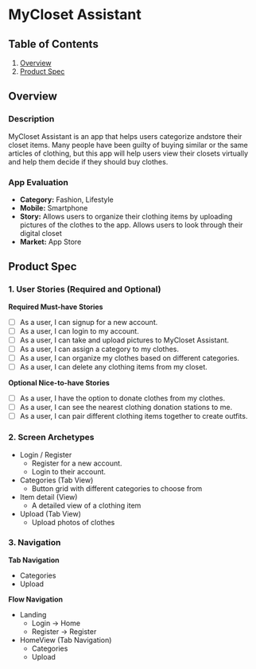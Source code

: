 # MyCloset Assistant

## Table of Contents
1. [Overview](#Overview)
1. [Product Spec](#Product-Spec)

## Overview
### Description
MyCloset Assistant is an app that helps users categorize andstore their closet items. Many people have been guilty of buying similar or the same articles of clothing, but this app will help users view their closets virtually and help them decide if they should buy clothes.

### App Evaluation

- **Category:** Fashion, Lifestyle
- **Mobile:** Smartphone
- **Story:** Allows users to organize their clothing items by uploading pictures of the clothes to the app. Allows users to look through their digital closet 
- **Market:** App Store

## Product Spec

### 1. User Stories (Required and Optional)

**Required Must-have Stories**

- [ ] As a user, I can signup for a new account.
- [ ] As a user, I can login to my account.
- [ ] As a user, I can take and upload pictures to MyCloset Assistant.
- [ ] As a user, I can assign a category to my clothes.
- [ ] As a user, I can organize my clothes based on different categories.
- [ ] As a user, I can delete any clothing items from my closet. 

**Optional Nice-to-have Stories**

- [ ] As a user, I have the option to donate clothes from my clothes.
- [ ] As a user, I can see the nearest clothing donation stations to me. 
- [ ] As a user, I can pair different clothing items together to create outfits.

### 2. Screen Archetypes

* Login / Register
   * Register for a new account.
   * Login to their account.
* Categories (Tab View)
   * Button grid with different categories to choose from
* Item detail (View)
   * A detailed view of a clothing item
* Upload (Tab View)
   * Upload photos of clothes

### 3. Navigation

**Tab Navigation**

* Categories
* Upload

**Flow Navigation**

* Landing
   * Login -> Home
   * Register -> Register
* HomeView (Tab Navigation)
   * Categories
   * Upload

<!--
TODO: Add wireframes
## Wireframes
<img src="YOUR_WIREFRAME_IMAGE_URL" width=600>
-->

<!--
TODO: Add schema
## Schema
This section will be completed in Unit 9
-->

<!--
TODO: Add models
## Models
[Add table of models]
-->

